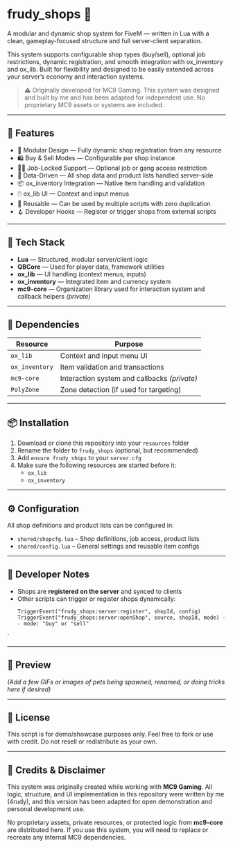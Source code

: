 # frudy_shops 🛒
A modular and dynamic shop system for FiveM — written in Lua with a clean, gameplay-focused structure and full server-client separation.

This system supports configurable shop types (buy/sell), optional job restrictions, dynamic registration, and smooth integration with ox_inventory and ox_lib. Built for flexibility and designed to be easily extended across your server’s economy and interaction systems.

>⚠️ Originally developed for MC9 Gaming. This system was designed and built by me and has been adapted for independent use. No proprietary MC9 assets or systems are included.

---

## 🚀 Features

- 🧩 Modular Design — Fully dynamic shop registration from any resource
- 🛍️ Buy & Sell Modes — Configurable per shop instance
- 🧑‍💼 Job-Locked Support — Optional job or gang access restriction
- 🧠 Data-Driven — All shop data and product lists handled server-side
- 📦 ox_inventory Integration — Native item handling and validation
- 🖱️ ox_lib UI — Context and input menus
- 🔁 Reusable — Can be used by multiple scripts with zero duplication
- 🪝 Developer Hooks — Register or trigger shops from external scripts

---

## 🧱 Tech Stack

- **Lua** — Structured, modular server/client logic
- **QBCore** — Used for player data, framework utilities
- **ox_lib** — UI handling (context menus, inputs)
- **ox_inventory** — Integrated item and currency system
- **mc9-core** — Organization library used for interaction system and callback helpers *(private)*

---

## 🧩 Dependencies

| Resource     | Purpose                                |
|--------------|----------------------------------------|
| `ox_lib`     | Context and input menu UI              |
| `ox_inventory` | Item validation and transactions     |
| `mc9-core`   | Interaction system and callbacks *(private)* |
| `PolyZone`   | Zone detection (if used for targeting) |

---

## 📦 Installation

1. Download or clone this repository into your `resources` folder
2. Rename the folder to `frudy_shops` (optional, but recommended)
3. Add `ensure frudy_shops` to your `server.cfg`
4. Make sure the following resources are started before it:
   - `ox_lib`
   - `ox_inventory`

---

## ⚙️ Configuration

All shop definitions and product lists can be configured in:

- `shared/shopcfg.lua` – Shop definitions, job access, product lists
- `shared/config.lua` – General settings and reusable item configs

---

## 🧠 Developer Notes

- Shops are **registered on the server** and synced to clients
- Other scripts can trigger or register shops dynamically:
  ```
  TriggerEvent("frudy_shops:server:register", shopId, config)
  TriggerEvent("frudy_shops:server:openShop", source, shopId, mode) -- mode: "buy" or "sell"
`

---

  ## 📸 Preview

_(Add a few GIFs or images of pets being spawned, renamed, or doing tricks here if desired)_

---

## 🔐 License

This script is for demo/showcase purposes only.
Feel free to fork or use with credit. Do not resell or redistribute as your own.

---

## 📄 Credits & Disclaimer

This system was originally created while working with **MC9 Gaming**. All logic, structure, and UI implementation in this repository were written by me (4rudy), and this version has been adapted for open demonstration and personal development use.

No proprietary assets, private resources, or protected logic from **mc9-core** are distributed here. If you use this system, you will need to replace or recreate any internal MC9 dependencies.
